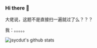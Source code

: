 ### Hi there 👋

<!--
**jsycdut/jsycdut** is a ✨ _special_ ✨ repository because its `README.md` (this file) appears on your GitHub profile.

Here are some ideas to get you started:

- 🔭 I’m currently working on ...
- 🌱 I’m currently learning ...
- 👯 I’m looking to collaborate on ...
- 🤔 I’m looking for help with ...
- 💬 Ask me about ...
- 📫 How to reach me: ...
- 😄 Pronouns: ...
- ⚡ Fun fact: ...
-->

大佬说，这题不是直接扫一遍就过了么？？？

我：。。。。。

![jsycdut's github stats](https://github-readme-stats.vercel.app/api?username=jsycdut&show_icons=true&theme=buefy)
